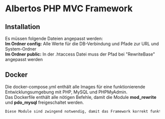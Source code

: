 # Albertos PHP MVC Framework

## Installation

Es müssen folgende Dateien angepasst werden:\
**Im Ordner config:** Alle Werte für die DB-Verbindung und Pfade zur URL und System-Ordner\
**Im Ordner public:** In der .htaccess Datei muss der Pfad bei "RewriteBase" angepasst werden

## Docker

Die docker-compose.yml enthält alle Images für eine funktionierende Entwicklungsumgebung mit PHP, MySQL und PHPMyAdmin.\
Das Dockerfile enthält alle nötigen Befehle, damit die Module **mod_rewrite** und **pdo_mysql** freigeschaltet werden.

```bash
Diese Module sind zwingend notwendig, damit das Framework korrekt funktioniert!
```
